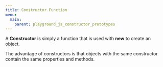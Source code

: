 ```yaml
---
title: Constructor Function
menu:
  main:
    parent: playground_js_constructor_prototypes
---
```


A **Constructor** is simply a function that is used with **new** to create an object.

The advantage of constructors is that objects with the same constructor contain the same properties and methods.
